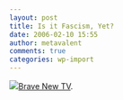 ```yaml
---
layout: post
title: Is it Fascism, Yet?
date: 2006-02-10 15:55
author: metavalent
comments: true
categories: wp-import
---
```

<!--Lead Photo --><a href="https://stream-1.onstreammedia.com/content/mediaone/55/31382_300.mov"><img src="https://web.archive.org/web/*/https://awebcamdarkly.com/">Brave New TV</a>.
